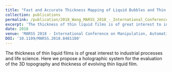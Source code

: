 ```yaml
---
title: "Fast and Accurate Thickness Mapping of Liquid Bubbles and Thin Protein Films"
collection: publications
permalink: /publication/2018_Wang_MARSS_2018_-_International_Conference_on_Manipulation_Automation_and_Robotics_at_Small_Scales
excerpt: 'The thickness of thin liquid films is of great interest to industrial processes and life science. Here we propose a holographic system for the evaluation of the 3D topography and thickness of evolving thin liquid film.'
date: 2018
venue: 'MARSS 2018 - International Conference on Manipulation, Automation and Robotics at Small Scales'
DOI: '10.1109/MARSS.2018.8481180'
---
```

The thickness of thin liquid films is of great interest to industrial processes and life science. Here we propose a holographic system for the evaluation of the 3D topography and thickness of evolving thin liquid film.
